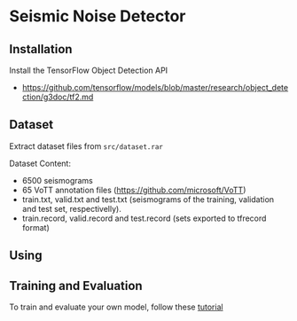 # Seismic Noise Detector


## Installation

Install the TensorFlow Object Detection API

  * https://github.com/tensorflow/models/blob/master/research/object_detection/g3doc/tf2.md


## Dataset

Extract dataset files from  `src/dataset.rar`

Dataset Content:

  * 6500 seismograms
  * 65 VoTT annotation files (https://github.com/microsoft/VoTT)
  * train.txt, valid.txt and test.txt (seismograms of the training, validation and test set, respectivelly).
  * train.record, valid.record and test.record (sets exported to tfrecord format)
  
## Using 


## Training and Evaluation

To train and evaluate your own model, follow these [tutorial](https://github.com/tensorflow/models/blob/master/research/object_detection/colab_tutorials/eager_few_shot_od_training_tf2_colab.ipynb)

